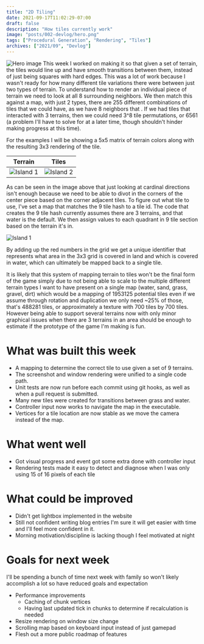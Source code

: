 ```yaml
---
title: "2D Tiling"
date: 2021-09-17T11:02:29-07:00
draft: false
description: "How tiles currently work"
image: "posts/002-devlog/hero.png"
tags: ["Procedural Generation", "Rendering", "Tiles"]
archives: ["2021/09", "Devlog"]
---
```

![Hero image](/posts/002-devlog/hero.png)
This week I worked on making it so that given a set of terrain, the tiles would line up and have smooth transitions between them, instead of just being squares with hard edges. This was a lot of work because I wasn't ready for how many different tile variations there were between just two types of terrain. To understand how to render an individual piece of terrain we need to look at all 8 surrounding neighbors. We then match this against a map, with just 2 types, there are 255 different combinations of tiles that we could have, as we have 8 neighbors that . If we had tiles that interacted with 3 terrains, then we could need 3^8 tile permutations, or 6561 (a problem I'll have to solve for at a later time, though shouldn't hinder making progress at this time).

For the examples I will be showing a 5x5 matrix of terrain colors along with the resulting 3x3 rendering of the tile.

Terrain                                         | Tiles                                                |
:----------------------------------------------:|:----------------------------------------------------:|
![Island 1](/posts/002-devlog/plus_grid.png)    | ![Island 2](/posts/002-devlog/grass_water_plus.png)  |

As can be seen in the image above that just looking at cardinal directions isn't enough because we need to be able to divot in the corners of the center piece based on the corner adjacent tiles. To figure out what tile to use, I've set a map that matches the 9 tile hash to a tile id. The code that creates the 9 tile hash currently assumes there are 3 terrains, and that water is the default. We then assign values to each quadrant in 9 tile section based on the terrain it's in.

![Island 1](/posts/002-devlog/plus_grid_with_index.png)

By adding up the red numbers in the grid we get a unique identifier that represents what area in the 3x3 grid is covered in land and which is covered in water, which can ultimately be mapped back to a single tile.

It is likely that this system of mapping terrain to tiles won't be the final form of the game simply due to not being able to scale to the multiple different terrain types I want to have present on a single map (water, sand, grass, gravel, dirt) which would be a mapping of 1953125 potential tiles even if we assume through rotation and duplication we only need ~25% of those, that's 488281 tiles, or approximately a texture with 700 tiles by 700 tiles. However being able to support several terrains now with only minor graphical issues when there are 3 terrains in an area should be enough to estimate if the prototype of the game I'm making is fun.

# What was built this week
* A mapping to determine the correct tile to use given a set of 9 terrains.
* The screenshot and window rendering were unified to a single code path.
* Unit tests are now run before each commit using git hooks, as well as when a pull request is submitted.
* Many new tiles were created for transitions between grass and water.
* Controller input now works to navigate the map in the executable.
* Vertices for a tile location are now stable as we move the camera instead of the map.

# What went well
* Got visual progress and event got some extra done with controller input
* Rendering tests made it easy to detect and diagnose when I was only using 15 of 16 pixels of each tile

# What could be improved
* Didn't get lightbox implemented in the website
* Still not confident writing blog entries I'm sure it will get easier with time and I'll feel more confident in it.
* Morning motivation/discipline is lacking though I feel motivated at night

# Goals for next week
I'll be spending a bunch of time next week with family so won't likely accomplish a lot so have reduced goals and expectation

* Performance improvements
  * Caching of chunk vertices
  * Having last updated tick in chunks to determine if recalculation is needed
* Resize rendering on window size change
* Scrolling map based on keyboard input instead of just gamepad
* Flesh out a more public roadmap of features    

